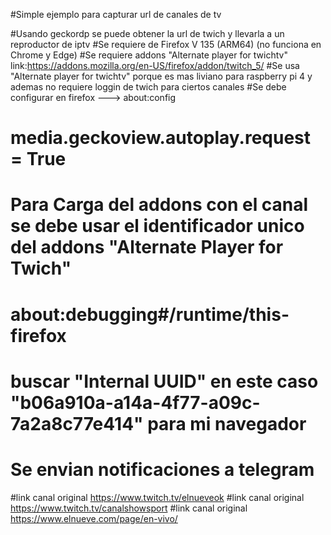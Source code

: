 #Simple ejemplo para capturar url de canales de tv

#Usando geckordp se puede obtener la url de twich y llevarla a un reproductor de iptv
#Se requiere de Firefox V 135 (ARM64) (no funciona en Chrome y Edge)
#Se requiere addons "Alternate player for twichtv" link:https://addons.mozilla.org/en-US/firefox/addon/twitch_5/
#Se usa "Alternate player for twichtv" porque es mas liviano para raspberry pi 4 y ademas no requiere loggin de twich para ciertos canales
#Se debe configurar en firefox ---> about:config
# 	media.geckoview.autoplay.request = True
# Para Carga del addons con el canal se debe usar el identificador unico del addons "Alternate Player for Twich"
# 	about:debugging#/runtime/this-firefox
# 		buscar "Internal UUID" en este caso "b06a910a-a14a-4f77-a09c-7a2a8c77e414" para mi navegador
# Se envian notificaciones a telegram 


#link canal original https://www.twitch.tv/elnueveok
#link canal original https://www.twitch.tv/canalshowsport
#link canal original https://www.elnueve.com/page/en-vivo/
